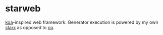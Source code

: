starweb
=======

[koa](https://github.com/koajs/koa)-inspired web framework. Generator execution is powered by my own [starx](https://github.com/buunguyen/starx) as opposed to [co](https://github.com/visionmedia/co).